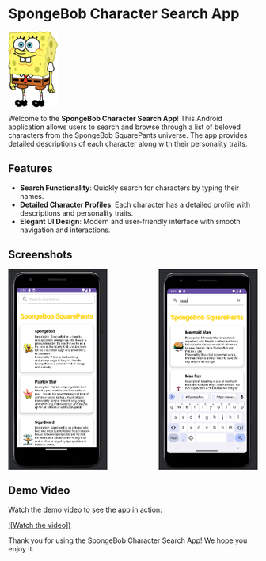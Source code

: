 # SpongeBob Character Search App

<div style="display: flex; justify-content: space-between;">
  <img src="Spongebob-squarepants.png" alt="" width="100"/>
</div>

Welcome to the **SpongeBob Character Search App**! This Android application allows users to search and browse through a list of beloved characters from the SpongeBob SquarePants universe. The app provides detailed descriptions of each character along with their personality traits.

## Features

- **Search Functionality**: Quickly search for characters by typing their names.
- **Detailed Character Profiles**: Each character has a detailed profile with descriptions and personality traits.
- **Elegant UI Design**: Modern and user-friendly interface with smooth navigation and interactions.

## Screenshots

<div style="display: flex; justify-content: space-between;">
  <img src="‏‏לכידה.PNG" alt="Screenshot 1" width="200"/>
  <img src="1222.PNG" alt="Screenshot 2" width="200"/>
</div>

## Demo Video

Watch the demo video to see the app in action:

[![Watch the video])](https://www.youtube.com/shorts/dtFq57qCqmw)


Thank you for using the SpongeBob Character Search App! We hope you enjoy it.
